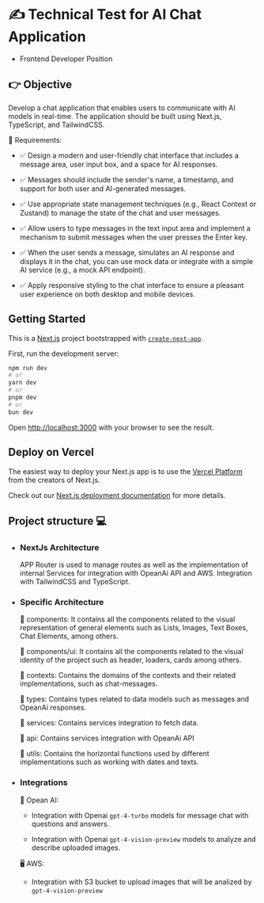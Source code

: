 # ✍ Technical Test for AI Chat Application 
- Frontend Developer Position

## 👉 Objective
Develop a chat application that enables users to communicate with AI models in
real-time. The application should be built using Next.js, TypeScript, and TailwindCSS.

📝 Requirements:
  
  - ✅ Design a modern and user-friendly chat interface that includes a message area,
user input box, and a space for AI responses.

  - ✅ Messages should include the sender's name, a timestamp, and support for both
user and AI-generated messages.

  - ✅ Use appropriate state management techniques (e.g., React Context or Zustand) to
manage the state of the chat and user messages.

  - ✅ Allow users to type messages in the text input area and implement a mechanism
to submit messages when the user presses the Enter key.

  - ✅ When the user sends a message, simulates an AI response and displays it in the
chat, you can use mock data or integrate with a simple AI service (e.g., a mock API
endpoint).

  - ✅ Apply responsive styling to the chat interface to ensure a pleasant user experience
on both desktop and mobile devices.

## Getting Started

This is a [Next.js](https://nextjs.org/) project bootstrapped with [`create-next-app`](https://github.com/vercel/next.js/tree/canary/packages/create-next-app).

First, run the development server:

```bash
npm run dev
# or
yarn dev
# or
pnpm dev
# or
bun dev
```

Open [http://localhost:3000](http://localhost:3000) with your browser to see the result.

## Deploy on Vercel

The easiest way to deploy your Next.js app is to use the [Vercel Platform](https://vercel.com/new?utm_medium=default-template&filter=next.js&utm_source=create-next-app&utm_campaign=create-next-app-readme) from the creators of Next.js.

Check out our [Next.js deployment documentation](https://nextjs.org/docs/deployment) for more details.

## Project structure 💻 

- ### NextJs Architecture

  APP Router is used to manage routes as well as the implementation of internal Services for integration with OpeanAi API and AWS. Integration with TailwindCSS and TypeScript.

- ### Specific Architecture
  📁 components: It contains all the components related to the visual representation of general elements such as Lists, Images, Text Boxes, Chat Elements, among others.
    
  📁 components/ui: It contains all the components related to the visual identity of the project such as header, loaders, cards among others.

  📁 contexts: Contains the domains of the contexts and their related implementations, such as chat-messages.
  
  📁 types: Contains types related to data models such as messages and OpeanAi responses.
  
  📁 services: Contains services integration to fetch data.

  📁 api: Contains services integration with OpeanAi API
  
  📁 utils: Contains the horizontal functions used by different implementations such as working with dates and texts.

- ### Integrations
  🤖 Opean AI:
    
    - Integration with Openai `gpt-4-turbo` models for message chat with questions and answers.
    
    - Integration with Openai `gpt-4-vision-preview` models to analyze and describe uploaded images.
 
   🖥️ AWS:
    
    - Integration with S3 bucket to upload images that will be analized by  `gpt-4-vision-preview`
 


    


    

